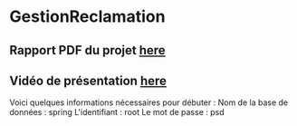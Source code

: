 # GestionReclamation
## Rapport PDF du projet [here](/Rapport_Archi_Entreprise_Meya_Hugot_Monimeau.pdf)

## Vidéo de présentation [here]()

Voici quelques informations nécessaires pour débuter : 
  Nom de la base de données : spring
  L'identifiant : root
  Le mot de passe : psd
  
  
